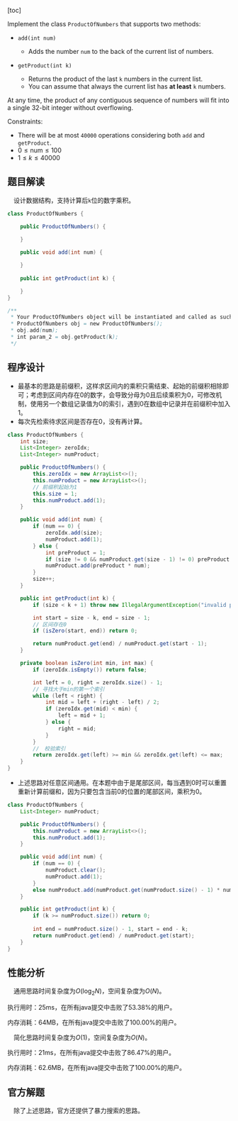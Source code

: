 [toc]

Implement the class `ProductOfNumbers` that supports two methods:

* `add(int num)`
  * Adds the number `num` to the back of the current list of numbers.

* `getProduct(int k)`
  * Returns the product of the last `k` numbers in the current list.
  * You can assume that always the current list has **at least** `k` numbers.

At any time, the product of any contiguous sequence of numbers will fit into a single 32-bit integer without overflowing.



Constraints:

* There will be at most `40000` operations considering both `add` and `getProduct`.
* $0 \le \text{num} \le 100$
* $1 \le k \le 40000$



## 题目解读

&emsp;设计数据结构，支持计算后`k`位的数字乘积。

```java
class ProductOfNumbers {

    public ProductOfNumbers() {

    }
    
    public void add(int num) {

    }
    
    public int getProduct(int k) {

    }
}

/**
 * Your ProductOfNumbers object will be instantiated and called as such:
 * ProductOfNumbers obj = new ProductOfNumbers();
 * obj.add(num);
 * int param_2 = obj.getProduct(k);
 */
```

## 程序设计

* 最基本的思路是前缀积，这样求区间内的乘积只需结束、起始的前缀积相除即可；考虑到区间内存在0的数字，会导致分母为0且后续乘积为0，可修改机制，使用另一个数组记录值为0的索引，遇到0在数组中记录并在前缀积中加入1。
* 每次先检索待求区间是否存在0，没有再计算。

```java
class ProductOfNumbers {
    int size;
    List<Integer> zeroIdx;
    List<Integer> numProduct;

    public ProductOfNumbers() {
        this.zeroIdx = new ArrayList<>();
        this.numProduct = new ArrayList<>();
        // 前缀积起始为1
        this.size = 1;
        this.numProduct.add(1);
    }

    public void add(int num) {
        if (num == 0) {
            zeroIdx.add(size);
            numProduct.add(1);
        } else {
            int preProduct = 1;
            if (size != 0 && numProduct.get(size - 1) != 0) preProduct = numProduct.get(size - 1);
            numProduct.add(preProduct * num);
        }
        size++;
    }

    public int getProduct(int k) {
        if (size < k + 1) throw new IllegalArgumentException("invalid param");

        int start = size - k, end = size - 1;
        // 区间存在0
        if (isZero(start, end)) return 0;

        return numProduct.get(end) / numProduct.get(start - 1);
    }

    private boolean isZero(int min, int max) {
        if (zeroIdx.isEmpty()) return false;

        int left = 0, right = zeroIdx.size() - 1;
        // 寻找大于min的第一个索引
        while (left < right) {
            int mid = left + (right - left) / 2;
            if (zeroIdx.get(mid) < min) {
                left = mid + 1;
            } else {
                right = mid;
            }
        }
        //　校验索引
        return zeroIdx.get(left) >= min && zeroIdx.get(left) <= max;
    }
}
```

* 上述思路对任意区间通用。在本题中由于是尾部区间，每当遇到0时可以重置重新计算前缀和，因为只要包含当前0的位置的尾部区间，乘积为0。

```java
class ProductOfNumbers {
    List<Integer> numProduct;

    public ProductOfNumbers() {
        this.numProduct = new ArrayList<>();
        this.numProduct.add(1);
    }

    public void add(int num) {
        if (num == 0) {
            numProduct.clear();
            numProduct.add(1);
        }
        else numProduct.add(numProduct.get(numProduct.size() - 1) * num);
    }

    public int getProduct(int k) {
        if (k >= numProduct.size()) return 0;
        
        int end = numProduct.size() - 1, start = end - k;
        return numProduct.get(end) / numProduct.get(start);
    }
}
```

## 性能分析

&emsp;通用思路时间复杂度为$O(\log_2N)$，空间复杂度为$O(N)$。

执行用时：25ms，在所有java提交中击败了53.38%的用户。

内存消耗：64MB，在所有java提交中击败了100.00%的用户。

&emsp;简化思路时间复杂度为$O(1)$，空间复杂度为$O(N)$。

执行用时：21ms，在所有java提交中击败了86.47%的用户。

内存消耗：62.6MB，在所有java提交中击败了100.00%的用户。

## 官方解题

&emsp;除了上述思路，官方还提供了暴力搜索的思路。